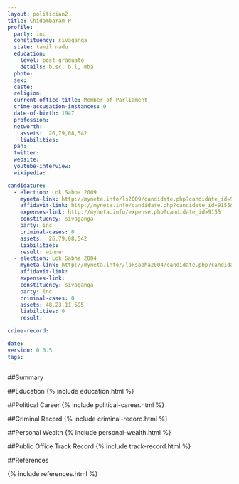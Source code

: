 ```yaml
---
layout: politician2
title: Chidambaram P
profile: 
  party: inc
  constituency: sivaganga
  state: tamil nadu
  education: 
    level: post graduate
    details: b.sc, b.l, mba
  photo: 
  sex: 
  caste: 
  religion: 
  current-office-title: Member of Parliament
  crime-accusation-instances: 0
  date-of-birth: 1947
  profession: 
  networth: 
    assets:  26,79,08,542
    liabilities: 
  pan: 
  twitter: 
  website: 
  youtube-interview: 
  wikipedia: 

candidature: 
  - election: Lok Sabha 2009
    myneta-link: http://myneta.info/ls2009/candidate.php?candidate_id=9155
    affidavit-link: http://myneta.info/candidate.php?candidate_id=9155&scan=original
    expenses-link: http://myneta.info/expense.php?candidate_id=9155
    constituency: sivaganga 
    party: inc
    criminal-cases: 0
    assets:  26,79,08,542
    liabilities: 
    result: winner 
  - election: Lok Sabha 2004
    myneta-link: http://myneta.info//loksabha2004/candidate.php?candidate_id=3682
    affidavit-link: 
    expenses-link: 
    constituency: sivaganga 
    party: inc
    criminal-cases: 0
    assets: 48,23,11,595
    liabilities: 0
    result:  

crime-record: 

date: 
version: 0.0.5
tags: 
---
```

##Summary


##Education
{% include education.html %}


##Political Career
{% include political-career.html %}


##Criminal Record
{% include criminal-record.html %}


##Personal Wealth
{% include personal-wealth.html %}


##Public Office Track Record
{% include track-record.html %}


##References


{% include references.html %}